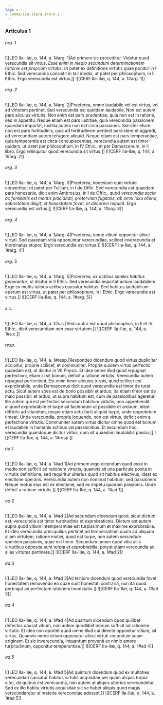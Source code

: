 ```yaml
---
tags : 
- Summa/IIa-IIæ/q.144/a.1
---
```


### Articulus 1

###### arg. 1
![[LEO IIa-IIæ, q. 144, a. 1#arg. 1|Ad primum sic proceditur. Videtur quod verecundia sit virtus. *Esse enim in medio secundum determinationem rationis est proprium virtutis*, ut patet ex definitione virtutis quae ponitur in II Ethic. Sed verecundia consistit in tali medio, ut patet per philosophum, in II Ethic. Ergo verecundia est virtus.]]
![[CERF IIa-IIæ, q. 144, a. 1#arg. 1]]

###### arg. 2
![[LEO IIa-IIæ, q. 144, a. 1#arg. 2|Praeterea, omne laudabile vel est virtus, vel ad virtutem pertinet. Sed verecundia est quiddam laudabile. Non est autem pars alicuius virtutis. Non enim est pars prudentiae, quia non est in ratione, sed in appetitu. Neque etiam est pars iustitiae, quia verecundia passionem quandam importat, iustitia autem non est circa passiones. Similiter etiam non est pars fortitudinis, quia ad fortitudinem pertinet persistere et aggredi, ad verecundiam autem refugere aliquid. Neque etiam est pars temperantiae, quia temperantia est circa concupiscentias, verecundia autem est timor quidam, ut patet per philosophum, in IV Ethic., et per Damascenum, in II libro. Ergo relinquitur quod verecundia sit virtus.]]
![[CERF IIa-IIæ, q. 144, a. 1#arg. 2]]

###### arg. 3
![[LEO IIa-IIæ, q. 144, a. 1#arg. 3|Praeterea, honestum cum virtute convertitur, ut patet per Tullium, in I de Offic. Sed verecundia est quaedam pars honestatis, dicit enim Ambrosius, in I de Offic., quod *verecundia socia ac familiaris est mentis placiditati, proterviam fugitans, ab omni luxu aliena, sobrietatem diligit, et honestatem fovet, et decorem requirit*. Ergo verecundia est virtus.]]
![[CERF IIa-IIæ, q. 144, a. 1#arg. 3]]

###### arg. 4
![[LEO IIa-IIæ, q. 144, a. 1#arg. 4|Praeterea, omne vitium opponitur alicui virtuti. Sed quaedam vitia opponuntur verecundiae, scilicet inverecundia et inordinatus stupor. Ergo verecundia est virtus.]]
![[CERF IIa-IIæ, q. 144, a. 1#arg. 4]]

###### arg. 5
![[LEO IIa-IIæ, q. 144, a. 1#arg. 5|*Praeterea, ex actibus similes habitus generantur*, ut dicitur in II Ethic. Sed verecundia importat actum laudabilem. Ergo ex multis talibus actibus causatur habitus. Sed habitus laudabilium operum est virtus, ut patet per philosophum, in I Ethic. Ergo verecundia est virtus.]]
![[CERF IIa-IIæ, q. 144, a. 1#arg. 5]]

###### s.c.
![[LEO IIa-IIæ, q. 144, a. 1#s.c.|Sed contra est quod philosophus, in II et IV Ethic., dicit verecundiam non esse virtutem.]]
![[CERF IIa-IIæ, q. 144, a. 1#s.c.]]

###### resp.
![[LEO IIa-IIæ, q. 144, a. 1#resp.|Respondeo dicendum quod virtus dupliciter accipitur, proprie scilicet, et communiter. Proprie quidem virtus perfectio quaedam est, ut dicitur in VII Physic. Et ideo omne illud quod repugnat perfectioni, etiam si sit bonum, deficit a ratione virtutis. Verecundia autem repugnat perfectioni. Est enim timor alicuius turpis, quod scilicet est exprobrabile, unde Damascenus dicit quod verecundia est timor de turpi actu. Sicut autem spes est de bono possibili et arduo, ita etiam timor est de malo possibili et arduo, ut supra habitum est, cum de passionibus ageretur. Ille autem qui est perfectus secundum habitum virtutis, non apprehendit aliquod exprobrabile et turpe ad faciendum ut possibile et arduum, idest difficile ad vitandum, neque etiam actu facit aliquid turpe, unde opprobrium timeat. Unde verecundia, proprie loquendo, non est virtus, deficit enim a perfectione virtutis. Communiter autem virtus dicitur omne quod est bonum et laudabile in humanis actibus vel passionibus. Et secundum hoc, verecundia quandoque dicitur virtus, cum sit quaedam laudabilis passio.]]
![[CERF IIa-IIæ, q. 144, a. 1#resp.]]

###### ad 1
![[LEO IIa-IIæ, q. 144, a. 1#ad 1|Ad primum ergo dicendum quod esse in medio non sufficit ad rationem virtutis, quamvis sit una particula posita in virtutis definitione, sed requiritur ulterius quod sit habitus electivus, idest ex electione operans. Verecundia autem non nominat habitum, sed passionem. Neque motus eius est ex electione, sed ex impetu quodam passionis. Unde deficit a ratione virtutis.]]
![[CERF IIa-IIæ, q. 144, a. 1#ad 1]]

###### ad 2
![[LEO IIa-IIæ, q. 144, a. 1#ad 2|Ad secundum dicendum quod, sicut dictum est, verecundia est timor turpitudinis et exprobrationis. Dictum est autem supra quod vitium intemperantiae est turpissimum et maxime exprobrabile. Et ideo verecundia principalius pertinet ad temperantiam quam ad aliquam aliam virtutem, ratione motivi, quod est turpe, non autem secundum speciem passionis, quae est timor. Secundum tamen quod vitia aliis virtutibus opposita sunt turpia et exprobrabilia, potest etiam verecundia ad alias virtutes pertinere.]]
![[CERF IIa-IIæ, q. 144, a. 1#ad 2]]

###### ad 3
![[LEO IIa-IIæ, q. 144, a. 1#ad 3|Ad tertium dicendum quod verecundia fovet honestatem removendo ea quae sunt honestati contraria, non ita quod pertingat ad perfectam rationem honestatis.]]
![[CERF IIa-IIæ, q. 144, a. 1#ad 3]]

###### ad 4
![[LEO IIa-IIæ, q. 144, a. 1#ad 4|Ad quartum dicendum quod quilibet defectus causat vitium, non autem quodlibet bonum sufficit ad rationem virtutis. Et ideo non oportet quod omne illud cui directe opponitur vitium, sit virtus. Quamvis omne vitium opponatur alicui virtuti secundum suam originem. Et sic inverecundia, inquantum provenit ex nimio amore turpitudinum, opponitur temperantiae.]]
![[CERF IIa-IIæ, q. 144, a. 1#ad 4]]

###### ad 5
![[LEO IIa-IIæ, q. 144, a. 1#ad 5|Ad quintum dicendum quod ex multoties verecundari causatur habitus virtutis acquisitae per quam aliquis turpia vitet, de quibus est verecundia, non autem ut aliquis ulterius verecundetur. Sed ex illo habitu virtutis acquisitae sic se habet aliquis quod magis verecundaretur si materia verecundiae adesset.]]
![[CERF IIa-IIæ, q. 144, a. 1#ad 5]]

